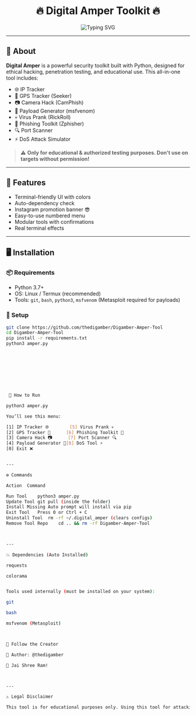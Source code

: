 <h1 align="center">
  🔥 Digital Amper Toolkit 🔥
</h1>

<p align="center">
  <img src="https://readme-typing-svg.demolab.com?font=Fira+Code&pause=1000&center=true&width=435&lines=Advanced+Cyber+Toolkit+by+@thedigamber;IP+Tracker+%F0%9F%8C%90+GPS+Hacks+%F0%9F%93%8D+Phishing+%F0%9F%8E%A3+Payload+Generator+%F0%9F%93%B1" alt="Typing SVG" />
</p>

---

## 📌 About

**Digital Amper** is a powerful security toolkit built with Python, designed for ethical hacking, penetration testing, and educational use. This all-in-one tool includes:

- 🌐 IP Tracker
- 📍 GPS Tracker (Seeker)
- 📷 Camera Hack (CamPhish)
- 📱 Payload Generator (msfvenom)
- 💀 Virus Prank (RickRoll)
- 🎣 Phishing Toolkit (Zphisher)
- 🔍 Port Scanner
- ⚡ DoS Attack Simulator

> ⚠️ **Only for educational & authorized testing purposes. Don't use on targets without permission!**

---

## 🧠 Features

- Terminal-friendly UI with colors
- Auto-dependency check
- Instagram promotion banner 😎
- Easy-to-use numbered menu
- Modular tools with confirmations
- Real terminal effects

---

## 🖥️ Installation

### 📦 Requirements

- Python 3.7+
- OS: Linux / Termux (recommended)
- Tools: `git`, `bash`, `python3`, `msfvenom` (Metasploit required for payloads)

### 🔧 Setup

```bash
git clone https://github.com/thedigamber/Digamber-Amper-Tool
cd Digamber-Amper-Tool
pip install -r requirements.txt
python3 amper.py









 🚀 How to Run

python3 amper.py

You’ll see this menu:

[1] IP Tracker 🌐        [5] Virus Prank 💀
[2] GPS Tracker 📍      [6] Phishing Toolkit 🎣
[3] Camera Hack 📷      [7] Port Scanner 🔍
[4] Payload Generator 📱[8] DoS Tool ⚡
[0] Exit ❌


---

⚙️ Commands

Action	Command

Run Tool	python3 amper.py
Update Tool	git pull (inside the folder)
Install Missing	Auto prompt will install via pip
Exit Tool	Press 0 or Ctrl + C
Uninstall Tool	rm -rf ~/.digital_amper (clears configs)
Remove Tool Repo	cd .. && rm -rf Digamber-Amper-Tool



---

💥 Dependencies (Auto Installed)

requests

colorama


Tools used internally (must be installed on your system):

git

bash

msfvenom (Metasploit)



📲 Follow the Creator

🧠 Author: @thedigamber

🙏 Jai Shree Ram!



---

⚠️ Legal Disclaimer

This tool is for educational purposes only. Using this tool for attacking targets without prior mutual consent is illegal. The developer is not responsible for any misuse or damage caused.
